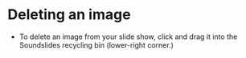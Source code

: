 # Deleting an image

* To delete an image from your slide show, click and drag it into the Soundslides recycling bin (lower-right corner.)